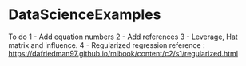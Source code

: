 # DataScienceExamples
 
 To do 
 1 - Add equation numbers 
 2 - Add references
 3 - Leverage, Hat matrix and influence.
 4 - Regularized regression reference : https://dafriedman97.github.io/mlbook/content/c2/s1/regularized.html
 